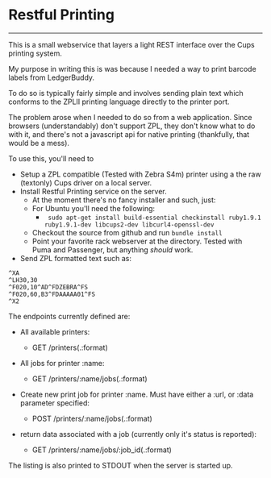 # Restful Printing
---------------

This is a small webservice that layers a light REST interface over the Cups printing system.

My purpose in writing this is was because I needed a way to print barcode
labels from LedgerBuddy.

To do so is typically fairly
simple and involves sending plain text which conforms to the ZPLII printing language directly to the printer port.

The problem arose when I needed to do so from a web application.
Since browsers (understandably) don't support ZPL, they don't know
what to do with it, and there's not a javascript api for native
printing (thankfully, that would be a mess).

To use this, you'll need to

 * Setup a ZPL compatible (Tested with Zebra S4m) printer using a the raw (textonly) Cups driver on a local server.
 * Install Restful Printing service on the server.
   * At the moment there's no fancy installer and such, just:
   * For Ubuntu you'll need the following:
     * ``` sudo apt-get install build-essential checkinstall ruby1.9.1 ruby1.9.1-dev libcups2-dev libcurl4-openssl-dev```
   * Checkout the source from github and run ```bundle install```
   * Point your favorite rack webserver at the directory.  Tested with Puma and Passenger, but anything *should* work.
 * Send ZPL formatted text such as:
 ```
 ^XA
 ^LH30,30
 ^F020,10^AD^FDZEBRA^FS
 ^F020,60,B3^FDAAAAA01^FS
 ^X2
 ```


The endpoints currently defined are:
 * All available printers:
   * GET /printers(.:format)

 * All jobs for printer :name:
   * GET /printers/:name/jobs(.:format)

 * Create new print job for printer :name.  Must have either a :url, or :data parameter specified:
   * POST /printers/:name/jobs(.:format)

 * return data associated with a job (currently only it's status is reported):
   * GET /printers/:name/jobs/:job_id(.:format)


The listing is also printed to STDOUT when the server is started up.
